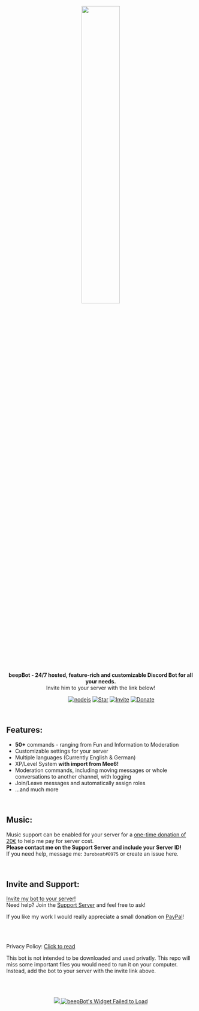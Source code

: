 <div align="center" markdown=1>
	<p align="center"><img width=45% src="https://3urobeat.com/beepBot/profilepic.png"></p>
	<strong>beepBot - 24/7 hosted, feature-rich and customizable Discord Bot for all your needs.</strong>
	<br>Invite him to your server with the link below!<br>
	<p></p>
</div>

&nbsp;&nbsp;&nbsp;&nbsp;&nbsp;&nbsp;&nbsp;&nbsp;&nbsp;&nbsp;&nbsp;&nbsp;&nbsp;&nbsp;&nbsp;&nbsp;&nbsp;&nbsp;&nbsp;&nbsp;&nbsp;&nbsp;&nbsp;&nbsp;&nbsp;&nbsp;&nbsp;&nbsp;&nbsp;&nbsp;&nbsp;&nbsp;&nbsp;&nbsp;&nbsp;&nbsp;&nbsp;&nbsp;&nbsp;&nbsp;&nbsp;
[![nodejs](https://img.shields.io/badge/discord.js-v13-brightgreen)](https://discord.js.org)
[![Star](https://img.shields.io/badge/-Give%20this%20repo%20a%20star!-yellow)](https://github.com/HerrEurobeat/beepBot)
[![Invite](https://img.shields.io/badge/Invite%20me%20to%20your%20server!-blue)](https://discord.com/oauth2/authorize?client_id=265162449441783808&scope=bot&permissions=8)
[![Donate](https://img.shields.io/badge/donate-%241-orange)](https://paypal.me/3urobeat)

&nbsp;  

## **Features**:
* **50+** commands - ranging from Fun and Information to Moderation
* Customizable settings for your server
* Multiple languages (Currently English & German)
* XP/Level System **with import from Mee6!**
* Moderation commands, including moving messages or whole conversations to another channel, with logging
* Join/Leave messages and automatically assign roles
* ...and much more
  
&nbsp;  
## **Music:**
Music support can be enabled for your server for a [one-time donation of 20€](https://paypal.me/3urobeat) to help me pay for server cost.  
**Please contact me on the Support Server and include your Server ID!**  
If you need help, message me: `3urobeat#0975`  or create an issue here.

&nbsp;  
## **Invite and Support:**

[Invite my bot to your server!](https://discord.com/oauth2/authorize?client_id=265162449441783808&scope=bot&permissions=8)  
Need help? Join the [Support Server](https://discord.gg/9Yaj5qSbc8) and feel free to ask!  

If you like my work I would really appreciate a small donation on [PayPal](https://paypal.me/3urobeat)!

&nbsp;  
&nbsp;  

Privacy Policy: [Click to read](https://github.com/HerrEurobeat/beepBot/blob/master/legal/privacy_policy.md)  
  
This bot is not intended to be downloaded and used privatly. This repo will miss some important files you would need to run it on your computer.  
Instead, add the bot to your server with the invite link above.  

&nbsp;  
&nbsp;  

<div align="center">
	<a href="https://discordbots.org/bot/265162449441783808">
	  <img src="https://discordbots.org/api/widget/265162449441783808.svg" />
	</a>
	<a href="https://botsfordiscord.com/bots/265162449441783808" >
		<img src="https://botsfordiscord.com/api/bot/265162449441783808/widget" title="Visit beepBot listed on Bots for Discord!" alt="beepBot's Widget Failed to Load" />
	</a>
</div>
